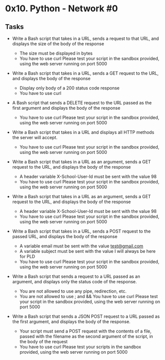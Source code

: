 #   0x10. Python - Network #0

##  Tasks
-   Write a Bash script that takes in a URL, sends a request to that URL, and displays the size of the body of the response
    -   The size must be displayed in bytes
    -   You have to use curl
Please test your script in the sandbox provided, using the web server running on port 5000

-   Write a Bash script that takes in a URL, sends a GET request to the URL, and displays the body of the response
    -   Display only body of a 200 status code response
    -   You have to use curl

-   A Bash script that sends a DELETE request to the URL passed as the first argument and displays the body of the response
    -   You have to use curl
Please test your script in the sandbox provided, using the web server running on port 5000

-   Write a Bash script that takes in a URL and displays all HTTP methods the server will accept.
    -   You have to use curl
Please test your script in the sandbox provided, using the web server running on port 5000

-   Write a Bash script that takes in a URL as an argument, sends a GET request to the URL, and displays the body of the response
    -   A header variable X-School-User-Id must be sent with the value 98
    -   You have to use curl
Please test your script in the sandbox provided, using the web server running on port 5000

-   Write a Bash script that takes in a URL as an argument, sends a GET request to the URL, and displays the body of the response

    -   A header variable X-School-User-Id must be sent with the value 98
    -   You have to use curl
Please test your script in the sandbox provided, using the web server running on port 5000


-   Write a Bash script that takes in a URL, sends a POST request to the passed URL, and displays the body of the response
    -   A variable email must be sent with the value test@gmail.com
    -   A variable subject must be sent with the value I will always be here for PLD
    -   You have to use curl
Please test your script in the sandbox provided, using the web server running on port 5000

-   Write a Bash script that sends a request to a URL passed as an argument, and displays only the status code of the response.
    -   You are not allowed to use any pipe, redirection, etc.
    -   You are not allowed to use ; and &&
You have to use curl
Please test your script in the sandbox provided, using the web server running on port 5000

-   Write a Bash script that sends a JSON POST request to a URL passed as the first argument, and displays the body of the response.

    -   Your script must send a POST request with the contents of a file, passed with the filename as the second argument of the script, in the body of the request
    -   You have to use curl
Please test your scripts in the sandbox provided, using the web server running on port 5000
